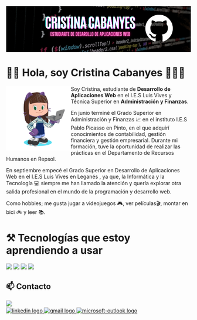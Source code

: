 <img src="./imgs/gh-header-canvasbanner.png" alt="Banner" borderRadius='1rem' boxShadow = '0 3px 10px rgba(0,0,0,0.3)' align="center">

# 👋🏻 Hola, soy Cristina Cabanyes 👩🏻‍💻

<img src="./imgs/cristina2201-octocat-rotating.gif" width=35% align=left />

Soy Cristina, estudiante de **Desarrollo de Aplicaciones Web** en el I.E.S Luis Vives y Técnica Superior en **Administración y Finanzas**.

En junio terminé el Grado Superior en Administración y Finanzas 📈 en el instituto I.E.S Pablo Picasso en Pinto, en el que adquirí conocimientos de contabilidad, gestión financiera y gestión empresarial.
Durante mi formación, tuve la oportunidad de realizar las prácticas en el Departamento de Recursos Humanos en Repsol. 

En septiembre empecé el Grado Superior en Desarrollo de Aplicaciones Web en el I.E.S Luis Vives en Leganés , ya que, la Informática y la Tecnología 💻 siempre me han llamado la atención y quería explorar otra salida profesional en el mundo de la programación y desarrollo web.

Como hobbies; me gusta jugar a videojuegos 🎮, ver películas🎬, montar en bici 🚲 y leer 📚.

<h1 align="left">⚒️ Tecnologías que estoy aprendiendo a usar </h1>
<p align="left">
  <img loading="lazy" src="https://www.jetbrains.com/academy/img/icon-kotlin-new.svg" 
  height="40">
  <img loading="lazy" src="https://distreau.com/github.svg" 
  height="40">
  <img loading="lazy" src="https://resources.jetbrains.com/storage/products/intellij-idea/img/meta/intellij-idea_logo_300x300.png" 
  height="40">
  <img loading="lazy" src="https://user-images.githubusercontent.com/674621/71187801-14e60a80-2280-11ea-94c9-e56576f76baf.png" 
  height="40">

<h2 align="left">📫 Contacto</h2> <img src="https://media.giphy.com/media/v1.Y2lkPTc5MGI3NjExdWhhNDZiYWxyeGU4aTl2MjN3bnZrdXF3bmpmbHhnMmR5cHY1OXdyMiZlcD12MV9pbnRlcm5hbF9naWZfYnlfaWQmY3Q9Zw/kxbIch2AXOKnbra74z/giphy.gif" height="150"/>
<div align="left">
  <a href="https://www.linkedin.com/in/cristina-cabanyes-mu%C3%B1oz/" target="_blank">
    <img src="https://raw.githubusercontent.com/maurodesouza/profile-readme-generator/master/src/assets/icons/social/linkedin/default.svg" width="52" height="40" alt="linkedin logo"  />
  </a>
  <a href="mailto:cristinamadrid2017@gmail.com">
    <img src="https://raw.githubusercontent.com/maurodesouza/profile-readme-generator/master/src/assets/icons/social/gmail/default.svg" width="52" height="40" alt="gmail logo"  />
  </a>
  <a href="mailto:cristina.cabanyes@alumno.iesluisvives.org">
    <img src="https://raw.githubusercontent.com/maurodesouza/profile-readme-generator/master/src/assets/icons/social/microsoft-outlook/default.svg" width="40" height="50" alt="microsoft-outlook logo"  />
  </a>
</div>
